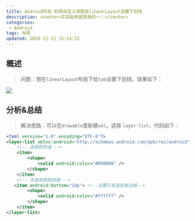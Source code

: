 ```yaml
---
title: Android开发-利用自定义视图给linearLayout设置下划线
description: <center>实现起来挺简单的～！</center>
categories:
 - Android
tags: 布局
updated: 2018-12-12 15:24:12
---
```


## 概述

> 问题：想在`linearLayout`布局下给`tab`设置下划线，效果如下：

![](http://lc-lf8Y5Iic.cn-n1.lcfile.com/3ab2cfa400421256825d/%E5%88%A9%E7%94%A8%E8%87%AA%E5%AE%9A%E4%B9%89%E8%A7%86%E5%9B%BE%E7%BB%99linearLayout%E8%AE%BE%E7%BD%AE%E4%B8%8B%E5%88%92%E7%BA%BF.png)

## 分析&总结

> 解决思路：可以在`drawable`里新建`xml`，选择 `layer-list`，代码如下：

```xml
<?xml version="1.0" encoding="UTF-8"?>
<layer-list xmlns:android="http://schemas.android.com/apk/res/android" >
    <!-- 连框颜色值 -->
    <item>
        <shape>
            <solid android:color="#000000" />
        </shape>
    </item>
    <!-- 主体背景颜色值 -->
   <item android:bottom="1dp"> <!--设置只有底部有边框-->
        <shape>
            <solid android:color="#ffffff" />
        </shape>
    </item>
</layer-list>
```